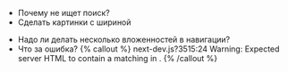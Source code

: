 - Почему не ищет поиск?  
- Сделать картинки с шириной
* Надо ли делать несколько вложенностей в навигации?  
* Что за ошибка?
{% callout %}
next-dev.js?3515:24 Warning: Expected server HTML to contain a matching <span> in <span>.
{% /callout %}
